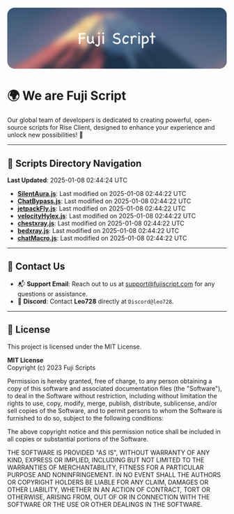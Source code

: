 ![Banner](.github/b.webp)

# 🌍 **We are Fuji Script**

Our global team of developers is dedicated to creating powerful, open-source scripts for Rise Client, designed to enhance your experience and unlock new possibilities! 🌟

---
<!-- SCRIPTS_NAVIGATION_START -->
## 📂 **Scripts Directory Navigation**

**Last Updated**: 2025-01-08 02:44:24 UTC

- **[SilentAura.js](scripts/SilentAura.js)**: Last modified on 2025-01-08 02:44:22 UTC
- **[ChatBypass.js](scripts/ChatBypass.js)**: Last modified on 2025-01-08 02:44:22 UTC
- **[jetpackFly.js](scripts/jetpackFly.js)**: Last modified on 2025-01-08 02:44:22 UTC
- **[velocityHylex.js](scripts/velocityHylex.js)**: Last modified on 2025-01-08 02:44:22 UTC
- **[chestxray.js](scripts/chestxray.js)**: Last modified on 2025-01-08 02:44:22 UTC
- **[bedxray.js](scripts/bedxray.js)**: Last modified on 2025-01-08 02:44:22 UTC
- **[chatMacro.js](scripts/chatMacro.js)**: Last modified on 2025-01-08 02:44:22 UTC

<!-- SCRIPTS_NAVIGATION_END -->

---

## 💬 **Contact Us**  
- 📬 **Support Email**: Reach out to us at [support@fujiscript.com](mailto:support@fujiscript.com) for any questions or assistance.  
- 💬 **Discord**: Contact **Leo728** directly at `Discord@leo728`.

---

## 📜 **License**

This project is licensed under the MIT License.  

**MIT License**  
Copyright (c) 2023 Fuji Scripts  

Permission is hereby granted, free of charge, to any person obtaining a copy of this software and associated documentation files (the "Software"), to deal in the Software without restriction, including without limitation the rights to use, copy, modify, merge, publish, distribute, sublicense, and/or sell copies of the Software, and to permit persons to whom the Software is furnished to do so, subject to the following conditions:  

The above copyright notice and this permission notice shall be included in all copies or substantial portions of the Software.  

THE SOFTWARE IS PROVIDED "AS IS", WITHOUT WARRANTY OF ANY KIND, EXPRESS OR IMPLIED, INCLUDING BUT NOT LIMITED TO THE WARRANTIES OF MERCHANTABILITY, FITNESS FOR A PARTICULAR PURPOSE AND NONINFRINGEMENT. IN NO EVENT SHALL THE AUTHORS OR COPYRIGHT HOLDERS BE LIABLE FOR ANY CLAIM, DAMAGES OR OTHER LIABILITY, WHETHER IN AN ACTION OF CONTRACT, TORT OR OTHERWISE, ARISING FROM, OUT OF OR IN CONNECTION WITH THE SOFTWARE OR THE USE OR OTHER DEALINGS IN THE SOFTWARE.  
